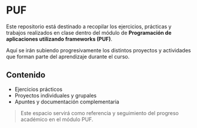 # PUF

Este repositorio está destinado a recopilar los ejercicios, prácticas y trabajos realizados en clase dentro del módulo de **Programación de aplicaciones utilizando
frameworks (PUF)**.

Aquí se irán subiendo progresivamente los distintos proyectos y actividades que forman parte del aprendizaje durante el curso.

## Contenido

- Ejercicios prácticos
- Proyectos individuales y grupales
- Apuntes y documentación complementaria

> Este espacio servirá como referencia y seguimiento del progreso académico en el módulo PUF.
